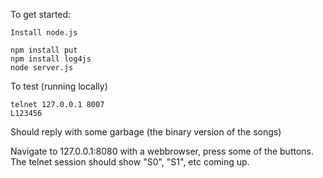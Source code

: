 To get started:

```
Install node.js

npm install put
npm install log4js
node server.js
```

To test (running locally)

```
telnet 127.0.0.1 8007
L123456
```

Should reply with some garbage (the binary version of the songs)

Navigate to 127.0.0.1:8080 with a webbrowser, press some of the buttons.  The telnet session should show "S0", "S1", etc coming up.
